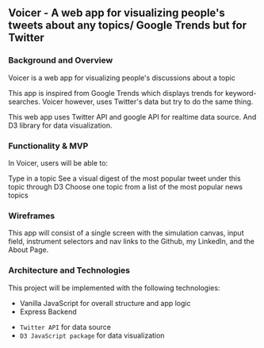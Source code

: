 ## Voicer - A web app for visualizing people's tweets about any topics/ Google Trends but for Twitter

### Background and Overview

Voicer is a web app for visualizing people's discussions about a topic

This app is inspired from Google Trends which displays trends for keyword-searches. Voicer however, uses Twitter's data but try to do the same thing.

This web app uses Twitter API and google API for realtime data source. And D3 library for data visualization.


### Functionality & MVP  

In Voicer, users will be able to:

Type in a topic
See a visual digest of the most popular tweet under this topic through D3
Choose one topic from a list of the most popular news topics

### Wireframes

This app will consist of a single screen with the simulation canvas, input field, instrument selectors and nav links to the Github, my LinkedIn, and the About Page.  

### Architecture and Technologies

This project will be implemented with the following technologies:

- Vanilla JavaScript for overall structure and app logic
- Express Backend
<!-- - `HTML5 Canvas` for DOM manipulation and rendering, -->
- `Twitter API` for data source
- `D3 JavaScript package` for data visualization

